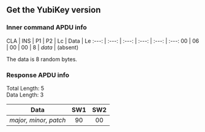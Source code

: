 <!-- Copyright 2022 Yubico AB

Licensed under the Apache License, Version 2.0 (the "License");
you may not use this file except in compliance with the License.
You may obtain a copy of the License at

    http://www.apache.org/licenses/LICENSE-2.0

Unless required by applicable law or agreed to in writing, software
distributed under the License is distributed on an "AS IS" BASIS,
WITHOUT WARRANTIES OR CONDITIONS OF ANY KIND, either express or implied.
See the License for the specific language governing permissions and
limitations under the License. -->

## Get the YubiKey version

### Inner command APDU info

CLA | INS | P1 | P2 | Lc | Data | Le
:---: | :---: | :---: | :---: | :---: | :---:
00 | 06 | 00 | 00 | 8 | *data* | (absent)

The data is 8 random bytes.

### Response APDU info

Total Length: 5\
Data Length: 3

Data | SW1 | SW2
:---: | :---: | :---:
*major, minor, patch* | 90 | 00
